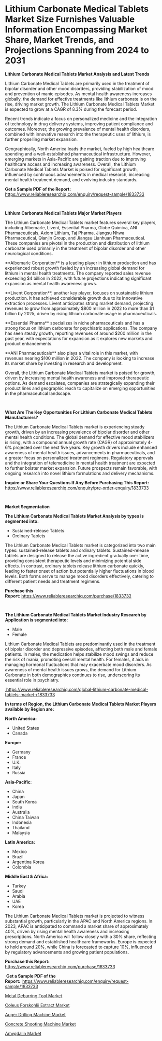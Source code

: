<p><h1>Lithium Carbonate Medical Tablets Market Size Furnishes Valuable Information Encompassing Market Share, Market Trends, and Projections Spanning from 2024 to 2031</h1></p><p><strong>Lithium Carbonate Medical Tablets Market Analysis and Latest Trends</strong></p>
<p><p>Lithium Carbonate Medical Tablets are primarily used in the treatment of bipolar disorder and other mood disorders, providing stabilization of mood and prevention of manic episodes. As mental health awareness increases globally, the demand for effective treatments like lithium carbonate is on the rise, driving market growth. The Lithium Carbonate Medical Tablets Market is expected to grow at a CAGR of 8.3% during the forecast period.</p><p>Recent trends indicate a focus on personalized medicine and the integration of technology in drug delivery systems, improving patient compliance and outcomes. Moreover, the growing prevalence of mental health disorders, combined with innovative research into the therapeutic uses of lithium, is further propelling market expansion. </p><p>Geographically, North America leads the market, fueled by high healthcare spending and a well-established pharmaceutical infrastructure. However, emerging markets in Asia-Pacific are gaining traction due to improving healthcare access and increasing awareness. Overall, the Lithium Carbonate Medical Tablets Market is poised for significant growth, influenced by continuous advancements in medical research, increasing mental health treatment demand, and evolving industry standards.</p></p>
<p><strong>Get a Sample PDF of the Report:&nbsp;</strong> <a href="https://www.reliableresearchiq.com/enquiry/request-sample/1833733?utm_campaign=103&utm_medium=2&utm_source=Github&utm_content=ia&utm_term=17102024&utm_id=lithium-carbonate-medical-tablets">https://www.reliableresearchiq.com/enquiry/request-sample/1833733</a></p>
<p>&nbsp;</p>
<p><strong>Lithium Carbonate Medical Tablets Major Market Players</strong></p>
<p><p>The Lithium Carbonate Medical Tablets market features several key players, including Albemarle, Livent, Essential Pharma, Globe Quimica, ANI Pharmaceuticals, Axiom Lithium, Taj Pharma, Jiangsu Nhwa Pharmaceutical, Qianjin Group, and Jiangsu Lianhuan Pharmaceutical. These companies are pivotal in the production and distribution of lithium carbonate used primarily in the treatment of bipolar disorder and other neurological conditions.</p><p>**Albemarle Corporation** is a leading player in lithium production and has experienced robust growth fueled by an increasing global demand for lithium in mental health treatments. The company reported sales revenue exceeding $4 billion in 2022, with future projections indicating significant expansion as mental health awareness grows.</p><p>**Livent Corporation**, another key player, focuses on sustainable lithium production. It has achieved considerable growth due to its innovative extraction processes. Livent anticipates strong market demand, projecting revenues to grow from approximately $800 million in 2022 to more than $1 billion by 2025, driven by rising lithium carbonate usage in pharmaceuticals.</p><p>**Essential Pharma** specializes in niche pharmaceuticals and has a strong focus on lithium carbonate for psychiatric applications. The company has seen steady growth, reporting revenues of around $200 million in the past year, with expectations for expansion as it explores new markets and product enhancements.</p><p>**ANI Pharmaceuticals** also plays a vital role in this market, with revenues nearing $100 million in 2022. The company is looking to increase its market share by investing in research and development.</p><p>Overall, the Lithium Carbonate Medical Tablets market is poised for growth, driven by increasing mental health awareness and improved therapeutic options. As demand escalates, companies are strategically expanding their product lines and geographic reach to capitalize on emerging opportunities in the pharmaceutical landscape.</p></p>
<p>&nbsp;</p>
<p><strong>What Are The Key Opportunities For Lithium Carbonate Medical Tablets Manufacturers?</strong></p>
<p><p>The Lithium Carbonate Medical Tablets market is experiencing steady growth, driven by an increasing prevalence of bipolar disorder and other mental health conditions. The global demand for effective mood stabilizers is rising, with a compound annual growth rate (CAGR) of approximately 4-6% projected over the next five years. Key growth drivers include enhanced awareness of mental health issues, advancements in pharmaceuticals, and a greater focus on personalized treatment regimens. Regulatory approvals and the integration of telemedicine in mental health treatment are expected to further bolster market expansion. Future prospects remain favorable, with ongoing research into novel lithium formulations and delivery mechanisms.</p></p>
<p><strong>Inquire or Share Your Questions If Any Before Purchasing This Report:</strong> <a href="https://www.reliableresearchiq.com/enquiry/pre-order-enquiry/1833733?utm_campaign=103&utm_medium=2&utm_source=Github&utm_content=ia&utm_term=17102024&utm_id=lithium-carbonate-medical-tablets">https://www.reliableresearchiq.com/enquiry/pre-order-enquiry/1833733</a></p>
<p>&nbsp;</p>
<p><strong>Market Segmentation</strong></p>
<p><strong>The Lithium Carbonate Medical Tablets Market Analysis by types is segmented into:</strong></p>
<p><ul><li>Sustained-release Tablets</li><li>Ordinary Tablets</li></ul></p>
<p><p>The Lithium Carbonate Medical Tablets market is categorized into two main types: sustained-release tablets and ordinary tablets. Sustained-release tablets are designed to release the active ingredient gradually over time, providing consistent therapeutic levels and minimizing potential side effects. In contrast, ordinary tablets release lithium carbonate quickly, leading to faster onset of action but potentially higher fluctuations in blood levels. Both forms serve to manage mood disorders effectively, catering to different patient needs and treatment regimens.</p></p>
<p><strong>Purchase this Report:&nbsp;</strong><a href="https://www.reliableresearchiq.com/purchase/1833733?utm_campaign=103&utm_medium=2&utm_source=Github&utm_content=ia&utm_term=17102024&utm_id=lithium-carbonate-medical-tablets">https://www.reliableresearchiq.com/purchase/1833733</a></p>
<p>&nbsp;</p>
<p><strong>The Lithium Carbonate Medical Tablets Market Industry Research by Application is segmented into:</strong></p>
<p><ul><li>Male</li><li>Female</li></ul></p>
<p><p>Lithium Carbonate Medical Tablets are predominantly used in the treatment of bipolar disorder and depressive episodes, affecting both male and female patients. In males, the medication helps stabilize mood swings and reduce the risk of mania, promoting overall mental health. For females, it aids in managing hormonal fluctuations that may exacerbate mood disorders. As awareness of mental health issues grows, the demand for Lithium Carbonate in both demographics continues to rise, underscoring its essential role in psychiatry.</p></p>
<p><a href="https://www.reliableresearchiq.com/global-lithium-carbonate-medical-tablets-market-r1833733?utm_campaign=103&utm_medium=2&utm_source=Github&utm_content=ia&utm_term=17102024&utm_id=lithium-carbonate-medical-tablets">&nbsp;https://www.reliableresearchiq.com/global-lithium-carbonate-medical-tablets-market-r1833733</a></p>
<p><strong>In terms of Region, the Lithium Carbonate Medical Tablets Market Players available by Region are:</strong></p>
<p>
    <p> <strong> North America: </strong>
        <ul>
            <li>United States</li>
            <li>Canada</li>
        </ul>
        </p> 
    <p> <strong> Europe: </strong>
        <ul>
            <li>Germany</li>
            <li>France</li>
            <li>U.K.</li>
            <li>Italy</li>
            <li>Russia</li>
        </ul>
        </p> 
    <p> <strong> Asia-Pacific: </strong>
        <ul>
            <li>China</li>
            <li>Japan</li>
            <li>South Korea</li>
            <li>India</li>
            <li>Australia</li>
            <li>China Taiwan</li>
            <li>Indonesia</li>
            <li>Thailand</li>
            <li>Malaysia</li>
        </ul>
        </p> 
    <p> <strong> Latin America: </strong>
        <ul>
            <li>Mexico</li>
            <li>Brazil</li>
            <li>Argentina Korea</li>
            <li>Colombia</li>
        </ul>
        </p> 
    <p> <strong> Middle East & Africa: </strong>
        <ul>
            <li>Turkey</li>
            <li>Saudi</li>
            <li>Arabia</li>
            <li>UAE</li>
            <li>Korea</li>
        </ul>
    </p>
    </p>
<p><p>The Lithium Carbonate Medical Tablets market is projected to witness substantial growth, particularly in the APAC and North America regions. In 2023, APAC is anticipated to command a market share of approximately 40%, driven by rising mental health awareness and increasing prescriptions. North America will follow closely with a 30% share, reflecting strong demand and established healthcare frameworks. Europe is expected to hold around 20%, while China is forecasted to capture 10%, influenced by regulatory advancements and growing patient populations.</p></p>
<p><strong>Purchase this Report: </strong><a href="https://www.reliableresearchiq.com/purchase/1833733?utm_campaign=103&utm_medium=2&utm_source=Github&utm_content=ia&utm_term=17102024&utm_id=lithium-carbonate-medical-tablets">https://www.reliableresearchiq.com/purchase/1833733</a></p>
<p>&nbsp;<strong>Get a Sample PDF of the Report:&nbsp;&nbsp;</strong><a href="https://www.reliableresearchiq.com/enquiry/request-sample/1833733?utm_campaign=103&utm_medium=2&utm_source=Github&utm_content=ia&utm_term=17102024&utm_id=lithium-carbonate-medical-tablets">https://www.reliableresearchiq.com/enquiry/request-sample/1833733</a></p>
<p><strong></strong></p>
<p><p><a href="https://issuu.com/reportprime-2/docs/metal-deburring-tool-market-size-20_9692cae03ed47f?utm_campaign=103&utm_medium=2&utm_source=Github&utm_content=ia&utm_term=17102024&utm_id=lithium-carbonate-medical-tablets">Metal Deburring Tool Market</a></p><p><a href="https://www.linkedin.com/pulse/surfing-coleus-forskohlii-extract-wave-riding-market-currents-k6dye?utm_campaign=103&utm_medium=2&utm_source=Github&utm_content=ia&utm_term=17102024&utm_id=lithium-carbonate-medical-tablets">Coleus Forskohlii Extract Market</a></p><p><a href="https://issuu.com/reportprime-2/docs/auger-drilling-machine-market-size-_bbf94cebbfed52?utm_campaign=103&utm_medium=2&utm_source=Github&utm_content=ia&utm_term=17102024&utm_id=lithium-carbonate-medical-tablets">Auger Drilling Machine Market</a></p><p><a href="https://github.com/tenoreduwagley4rt/Market-Research-Report-List-1/blob/main/concrete-shooting-machine-market.md?utm_campaign=103&utm_medium=2&utm_source=Github&utm_content=ia&utm_term=17102024&utm_id=lithium-carbonate-medical-tablets">Concrete Shooting Machine Market</a></p><p><a href="https://www.linkedin.com/pulse/amygdalin-market-investigation-industry-evolution-forecast-4ldre?utm_campaign=103&utm_medium=2&utm_source=Github&utm_content=ia&utm_term=17102024&utm_id=lithium-carbonate-medical-tablets">Amygdalin Market</a></p></p>